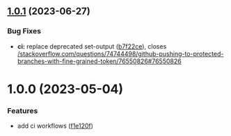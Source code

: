 ## [1.0.1](https://github.com/Th3S4mur41/playground/compare/v1.0.0...v1.0.1) (2023-06-27)


### Bug Fixes

* **ci:** replace deprecated set-output ([b7f22ce](https://github.com/Th3S4mur41/playground/commit/b7f22ce4b8e8e55dca2f96418c7ec41936fd457a)), closes [/stackoverflow.com/questions/74744498/github-pushing-to-protected-branches-with-fine-grained-token/76550826#76550826](https://github.com//stackoverflow.com/questions/74744498/github-pushing-to-protected-branches-with-fine-grained-token/76550826/issues/76550826)

# 1.0.0 (2023-05-04)


### Features

* add ci workflows ([f1e120f](https://github.com/Th3S4mur41/playground/commit/f1e120fa6b7aa8c47e2ddfb5d3a263d8e412b78a))
